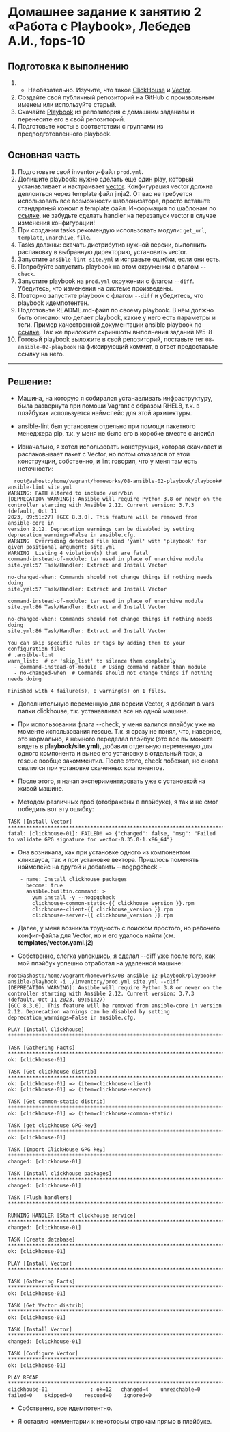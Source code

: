 # Домашнее задание к занятию 2 «Работа с Playbook», Лебедев А.И., fops-10

## Подготовка к выполнению

1. * Необязательно. Изучите, что такое [ClickHouse](https://www.youtube.com/watch?v=fjTNS2zkeBs) и [Vector](https://www.youtube.com/watch?v=CgEhyffisLY).
2. Создайте свой публичный репозиторий на GitHub с произвольным именем или используйте старый.
3. Скачайте [Playbook](./playbook/) из репозитория с домашним заданием и перенесите его в свой репозиторий.
4. Подготовьте хосты в соответствии с группами из предподготовленного playbook.

## Основная часть

1. Подготовьте свой inventory-файл `prod.yml`.
2. Допишите playbook: нужно сделать ещё один play, который устанавливает и настраивает [vector](https://vector.dev). Конфигурация vector должна деплоиться через template файл jinja2. От вас не требуется использовать все возможности шаблонизатора, просто вставьте стандартный конфиг в template файл. Информация по шаблонам по [ссылке](https://www.dmosk.ru/instruktions.php?object=ansible-nginx-install). не забудьте сделать handler на перезапуск vector в случае изменения конфигурации!
3. При создании tasks рекомендую использовать модули: `get_url`, `template`, `unarchive`, `file`.
4. Tasks должны: скачать дистрибутив нужной версии, выполнить распаковку в выбранную директорию, установить vector.
5. Запустите `ansible-lint site.yml` и исправьте ошибки, если они есть.
6. Попробуйте запустить playbook на этом окружении с флагом `--check`.
7. Запустите playbook на `prod.yml` окружении с флагом `--diff`. Убедитесь, что изменения на системе произведены.
8. Повторно запустите playbook с флагом `--diff` и убедитесь, что playbook идемпотентен.
9. Подготовьте README.md-файл по своему playbook. В нём должно быть описано: что делает playbook, какие у него есть параметры и теги. Пример качественной документации ansible playbook по [ссылке](https://github.com/opensearch-project/ansible-playbook). Так же приложите скриншоты выполнения заданий №5-8
10. Готовый playbook выложите в свой репозиторий, поставьте тег `08-ansible-02-playbook` на фиксирующий коммит, в ответ предоставьте ссылку на него.

---

## Решение:  

- Машина, на которую я собирался устанавливать инфраструктуру, была развернута при помощи Vagrant с образом RHEL8, т.к. в плэйбуках используется нэймспейс для этой архитектуры.

- ansible-lint был установлен отдельно при помощи пакетного менеджера pip, т.к. у меня не было его в коробке вместе с ансибл

- Изначально, я хотел использовать конструкция, которая скачивает и распаковывает пакет с Vector, но потом отказался от этой конструкции, собственно, и lint говорил, что у меня там есть неточности:

```
  root@ashost:/home/vagrant/homeworks/08-ansible-02-playbook/playbook# ansible-lint site.yml
WARNING: PATH altered to include /usr/bin
[DEPRECATION WARNING]: Ansible will require Python 3.8 or newer on the
controller starting with Ansible 2.12. Current version: 3.7.3 (default, Oct 11
2023, 09:51:27) [GCC 8.3.0]. This feature will be removed from ansible-core in
version 2.12. Deprecation warnings can be disabled by setting
deprecation_warnings=False in ansible.cfg.
WARNING  Overriding detected file kind 'yaml' with 'playbook' for given positional argument: site.yml
WARNING  Listing 4 violation(s) that are fatal
command-instead-of-module: tar used in place of unarchive module
site.yml:57 Task/Handler: Extract and Install Vector

no-changed-when: Commands should not change things if nothing needs doing
site.yml:57 Task/Handler: Extract and Install Vector

command-instead-of-module: tar used in place of unarchive module
site.yml:86 Task/Handler: Extract and Install Vector

no-changed-when: Commands should not change things if nothing needs doing
site.yml:86 Task/Handler: Extract and Install Vector

You can skip specific rules or tags by adding them to your configuration file:
# .ansible-lint
warn_list:  # or 'skip_list' to silence them completely
  - command-instead-of-module  # Using command rather than module
  - no-changed-when  # Commands should not change things if nothing needs doing

Finished with 4 failure(s), 0 warning(s) on 1 files.  
```

- Дополнительную переменную для версии Vector, я добавил в vars папки clickhouse, т.к. устанавливал все на одной машине.

- При использовании флага --check, у меня валился плэйбук уже на моменте использования rescue. Т.к. я сразу не понял, что, наверное, это нормально, я немного переделал плэйбук (это все вы можете видеть в **playbook/site.yml**), добавил отдельную переменную для одного компонента и вынес его установку в отдельный таск, а rescue вообще закомментил.
После этого, check побежал, но снова свалился при установке скаченных компонентов.

- После этого, я начал экспериментировать уже с установкой на живой машине.

- Методом различных проб (отображены в плэйбуке), я так и не смог победить вот эту ошибку:

```
TASK [Install Vector] **************************************************************************************************************************************************
fatal: [clickhouse-01]: FAILED! => {"changed": false, "msg": "Failed to validate GPG signature for vector-0.35.0-1.x86_64"}  
```

- Она возникала, как при установке одного из компонентом кликхауса, так и при установке вектора. Пришлось поменять нэймспейс на другой и добавить --nogpgcheck -

```
    - name: Install clickhouse packages
      become: true
      ansible.builtin.command: >
        yum install -y --nogpgcheck
        clickhouse-common-static-{{ clickhouse_version }}.rpm
        clickhouse-client-{{ clickhouse_version }}.rpm
        clickhouse-server-{{ clickhouse_version }}.rpm  
```

- Далее, у меня возникла трудность с поиском простого, но рабочего конфиг-файла для Vector, но и его удалось найти (см. **templates/vector.yaml.j2**)

- Собственно, слегка увлекшись, я сделал --diff уже после того, как мой плэйбук успешно отработал на удаленной машине:

```
root@ashost:/home/vagrant/homeworks/08-ansible-02-playbook/playbook# ansible-playbook -i ./inventory/prod.yml site.yml --diff
[DEPRECATION WARNING]: Ansible will require Python 3.8 or newer on the controller starting with Ansible 2.12. Current version: 3.7.3 (default, Oct 11 2023, 09:51:27)
[GCC 8.3.0]. This feature will be removed from ansible-core in version 2.12. Deprecation warnings can be disabled by setting deprecation_warnings=False in ansible.cfg.

PLAY [Install Clickhouse] **********************************************************************************************************************************************

TASK [Gathering Facts] *************************************************************************************************************************************************
ok: [clickhouse-01]

TASK [Get clickhouse distrib] ******************************************************************************************************************************************
ok: [clickhouse-01] => (item=clickhouse-client)
ok: [clickhouse-01] => (item=clickhouse-server)

TASK [Get common-static distrib] ***************************************************************************************************************************************
ok: [clickhouse-01] => (item=clickhouse-common-static)

TASK [get clickhouse GPG-key] ******************************************************************************************************************************************
ok: [clickhouse-01]

TASK [Import ClickHouse GPG key] ***************************************************************************************************************************************
changed: [clickhouse-01]

TASK [Install clickhouse packages] *************************************************************************************************************************************
changed: [clickhouse-01]

TASK [Flush handlers] **************************************************************************************************************************************************

RUNNING HANDLER [Start clickhouse service] *****************************************************************************************************************************
changed: [clickhouse-01]

TASK [Create database] *************************************************************************************************************************************************
ok: [clickhouse-01]

PLAY [Install Vector] **************************************************************************************************************************************************

TASK [Gathering Facts] *************************************************************************************************************************************************
ok: [clickhouse-01]

TASK [Get Vector distrib] **********************************************************************************************************************************************
ok: [clickhouse-01]

TASK [Install Vector] **************************************************************************************************************************************************
changed: [clickhouse-01]

TASK [Configure Vector] ************************************************************************************************************************************************
ok: [clickhouse-01]

PLAY RECAP *************************************************************************************************************************************************************
clickhouse-01              : ok=12   changed=4    unreachable=0    failed=0    skipped=0    rescued=0    ignored=0  
```

- Собственно, все идемпотентно.

- Я оставлю комментарии к некоторым строкам прямо в плэйбуке.



